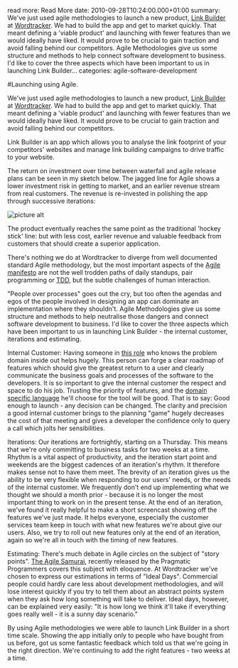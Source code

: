 read more: Read More
date: 2010-09-28T10:24:00.000+01:00
summary: We've just used agile methodologies to launch a new product, [Link Builder](http://www.wordtracker.com/linkbuilder) at [Wordtracker](http://www.wordtracker.com). We had to build the app and get to market quickly. That meant defining a 'viable product' and launching with fewer features than we would ideally have liked. It would prove to be crucial to gain traction and avoid falling behind our competitors. Agile Methodologies give us some structure and methods to help connect software development to business.  I'd like to cover the three aspects which have been important to us in launching Link Builder...
categories: agile-software-development

#Launching using Agile.

We've just used agile methodologies to launch a new product, [Link Builder](http://www.wordtracker.com/linkbuilder) at [Wordtracker](http://www.wordtracker.com). We had to build the app and get to market quickly. That meant defining a 'viable product' and launching with fewer features than we would ideally have liked. It would prove to be crucial to gain traction and avoid falling behind our competitors.

Link Builder is an app which allows you to analyse the link footprint of your competitors' websites and manage link building campaigns to drive traffic to your website.

The return on investment over time between waterfall and agile release plans can be seen in my sketch below. The jagged line for Agile shows a lower investment risk in getting to market, and an earlier revenue stream from real customers. The revenue is re-invested in polishing the app through successive iterations:

![picture alt](/photo.jpg "Agile versus Waterfall release graph")  

The product eventually reaches the same point as the traditional 'hockey stick' line: but with less cost, earlier revenue and valuable feedback from customers that should create a superior application.

There's nothing we do at Wordtracker to diverge from well documented standard Agile methodology, but the most important aspects of the [Agile manifesto](http://agilemanifesto.org/) are not the well trodden paths of daily standups, pair programming or [TDD](http://en.wikipedia.org/wiki/Test-driven_development), but the subtle challenges of human interaction.

"People over processes" goes out the cry, but too often the agendas and egos of the people involved in designing an app can dominate an implementation where they shouldn't. Agile Methodologies give us some structure and methods to help neutralise those dangers and connect software development to business. I'd like to cover the three aspects which have been important to us in launching Link Builder - the internal customer, iterations and estimating.

Internal Customer: Having someone in [this role](http://en.wikipedia.org/wiki/Internal_customer) who knows the problem domain inside out helps hugely. This person can forge a clear roadmap of features which should give the greatest return to a user and clearly communicate the business goals and processes of the software to the developers. It is so important to give the internal customer the respect and space to do his job. Trusting the priority of features, and the [domain specific language](http://en.wikipedia.org/wiki/Domain-specific_language) he'll choose for the tool will be good. That is to say: Good enough to launch - any decision can be changed. The clarity and precision a good internal customer brings to the planning "game" hugely decreases the cost of that meeting and gives a developer the confidence only to query a call which jolts her sensibilities.

Iterations: Our iterations are fortnightly, starting on a Thursday. This means that we're only committing to business tasks for two weeks at a time. Rhythm is a vital aspect of productivity, and the iteration start point and weekends are the biggest cadences of an iteration's rhythm. It therefore makes sense not to have them meet. The brevity of an iteration gives us the ability to be very flexible when responding to our users' needs, or the needs of the internal customer. We frequently don't end up implementing what we thought we should a month prior - because it is no longer the most important thing to work on in the present tense. At the end of an iteration, we've found it really helpful to make a short screencast showing off the features we've just made. It helps everyone, especially the customer services team keep in touch with what new features we're about give our users. Also, we try to roll out new features only at the end of an iteration, again so we're all in touch with the timing of new features.

Estimating: There's much debate in Agile circles on the subject of "story points". [The Agile Samurai](http://www.pragprog.com/titles/jtrap/the-agile-samurai), recently released by the Pragmatic Programmers covers this subject with eloquence. At Wordtracker we've chosen to express our estimations in terms of "Ideal Days". Commercial people could hardly care less about development methodologies, and will lose interest quickly if you try to tell them about an abstract points system when they ask how long something will take to deliver. Ideal days, however, can be explained very easily: "It is how long we think it'll take if everything goes really well - it is a sunny day scenario."

By using Agile methodologies we were able to launch Link Builder in a short time scale. Showing the app initially only to people who have bought from us before, got us some fantastic feedback which told us that we're going in the right direction. We're continuing to add the right features - two weeks at a time.


